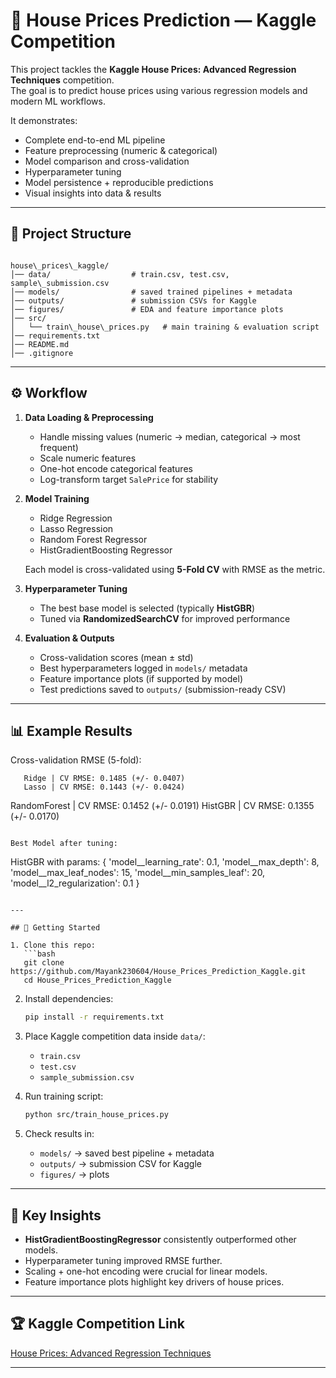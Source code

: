 # 🏡 House Prices Prediction — Kaggle Competition

This project tackles the **Kaggle House Prices: Advanced Regression Techniques** competition.  
The goal is to predict house prices using various regression models and modern ML workflows.  

It demonstrates:
- Complete end-to-end ML pipeline
- Feature preprocessing (numeric & categorical)
- Model comparison and cross-validation
- Hyperparameter tuning
- Model persistence + reproducible predictions
- Visual insights into data & results

---

## 📂 Project Structure

```

house\_prices\_kaggle/
│── data/                  # train.csv, test.csv, sample\_submission.csv
│── models/                # saved trained pipelines + metadata
│── outputs/               # submission CSVs for Kaggle
│── figures/               # EDA and feature importance plots
│── src/
│   └── train\_house\_prices.py   # main training & evaluation script
│── requirements.txt
│── README.md
│── .gitignore

```

---

## ⚙️ Workflow

1. **Data Loading & Preprocessing**
   - Handle missing values (numeric → median, categorical → most frequent)
   - Scale numeric features
   - One-hot encode categorical features
   - Log-transform target `SalePrice` for stability

2. **Model Training**
   - Ridge Regression  
   - Lasso Regression  
   - Random Forest Regressor  
   - HistGradientBoosting Regressor  

   Each model is cross-validated using **5-Fold CV** with RMSE as the metric.

3. **Hyperparameter Tuning**
   - The best base model is selected (typically **HistGBR**)  
   - Tuned via **RandomizedSearchCV** for improved performance  

4. **Evaluation & Outputs**
   - Cross-validation scores (mean ± std)  
   - Best hyperparameters logged in `models/` metadata  
   - Feature importance plots (if supported by model)  
   - Test predictions saved to `outputs/` (submission-ready CSV)  

---

## 📊 Example Results

Cross-validation RMSE (5-fold):
```
   Ridge | CV RMSE: 0.1485 (+/- 0.0407)
   Lasso | CV RMSE: 0.1443 (+/- 0.0424)
```

RandomForest | CV RMSE: 0.1452 (+/- 0.0191)
HistGBR | CV RMSE: 0.1355 (+/- 0.0170)

```

Best Model after tuning:
```

HistGBR with params:
{
'model\_\_learning\_rate': 0.1,
'model\_\_max\_depth': 8,
'model\_\_max\_leaf\_nodes': 15,
'model\_\_min\_samples\_leaf': 20,
'model\_\_l2\_regularization': 0.1
}

````

---

## 🚀 Getting Started

1. Clone this repo:
   ```bash
   git clone https://github.com/Mayank230604/House_Prices_Prediction_Kaggle.git
   cd House_Prices_Prediction_Kaggle
   ````

2. Install dependencies:

   ```bash
   pip install -r requirements.txt
   ```

3. Place Kaggle competition data inside `data/`:

   * `train.csv`
   * `test.csv`
   * `sample_submission.csv`

4. Run training script:

   ```bash
   python src/train_house_prices.py
   ```

5. Check results in:

   * `models/` → saved best pipeline + metadata
   * `outputs/` → submission CSV for Kaggle
   * `figures/` → plots

---

## 📌 Key Insights

* **HistGradientBoostingRegressor** consistently outperformed other models.
* Hyperparameter tuning improved RMSE further.
* Scaling + one-hot encoding were crucial for linear models.
* Feature importance plots highlight key drivers of house prices.

---

## 🏆 Kaggle Competition Link

[House Prices: Advanced Regression Techniques](https://www.kaggle.com/competitions/house-prices-advanced-regression-techniques)

---

